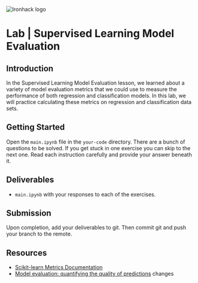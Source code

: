 ![Ironhack logo](https://i.imgur.com/1QgrNNw.png)

# Lab | Supervised Learning Model Evaluation

## Introduction

In the Supervised Learning Model Evaluation lesson, we learned about a variety of model evaluation metrics that we could use to measure the performance of both regression and classification models. In this lab, we will practice calculating these metrics on regression and classification data sets.

## Getting Started

Open the `main.ipynb` file in the `your-code` directory. There are a bunch of questions to be solved. If you get stuck in one exercise you can skip to the next one. Read each instruction carefully and provide your answer beneath it.

## Deliverables

- `main.ipynb` with your responses to each of the exercises.

## Submission

Upon completion, add your deliverables to git. Then commit git and push your branch to the remote.

## Resources

- [Scikit-learn Metrics Documentation](https://scikit-learn.org/stable/modules/classes.html#sklearn-metrics-metrics)
- [Model evaluation: quantifying the quality of predictions](https://scikit-learn.org/stable/modules/model_evaluation.html)
changes